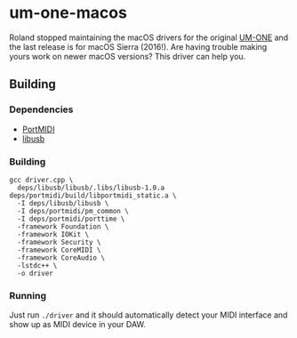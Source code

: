 # um-one-macos

Roland stopped maintaining the macOS drivers for the original [UM-ONE](https://www.roland.com/us/products/um-one/) and the last release is for macOS Sierra (2016!). Are having trouble making yours work on newer macOS versions? This driver can help you.

## Building

### Dependencies

- [PortMIDI](https://github.com/PortMidi/portmidi)
- [libusb](https://github.com/libusb/libusb)

### Building

```
gcc driver.cpp \
  deps/libusb/libusb/.libs/libusb-1.0.a deps/portmidi/build/libportmidi_static.a \
  -I deps/libusb/libusb \
  -I deps/portmidi/pm_common \
  -I deps/portmidi/porttime \
  -framework Foundation \
  -framework IOKit \
  -framework Security \
  -framework CoreMIDI \
  -framework CoreAudio \
  -lstdc++ \
  -o driver
```

### Running

Just run `./driver` and it should automatically detect your MIDI interface and show up as MIDI device in your DAW.
